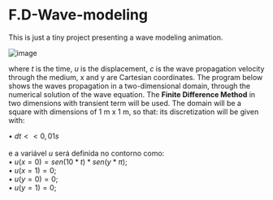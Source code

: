 # F.D-Wave-modeling
This is just a tiny project presenting a wave modeling animation.

![image](https://user-images.githubusercontent.com/32949538/89110093-965c6880-d41d-11ea-827c-cb7279c30380.png)

where _t_ is the time, _u_ is the displacement, $c$ is the wave propagation velocity through the medium, x and y are Cartesian coordinates. The program below shows the waves propagation in a two-dimensional domain, through the numerical solution of the wave equation. The __Finite Difference Method__ in two dimensions with transient term will be used. The domain will be a square with dimensions of 1 m x 1 m, so that: its discretization will be given with:
  

• $dt << 0,01s$ 
 \
 \
e a variável $u$ será definida no contorno como: \
• $u(x=0) = sen(10*t)*sen(y*π)$; \
• $u(x=1) = 0$; \
• $u(y=0) = 0$; \
• $u(y=1) = 0$; 
